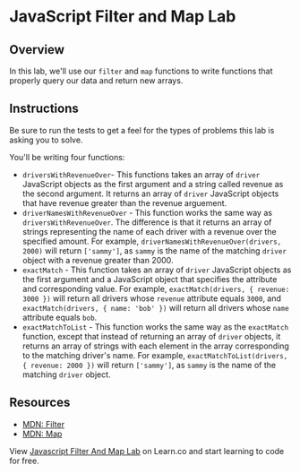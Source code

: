 # JavaScript Filter and Map Lab

## Overview

In this lab, we'll use our `filter` and `map` functions to write functions that properly query our data and return new arrays.

## Instructions

Be sure to run the tests to get a feel for the types of problems this lab is
asking you to solve.

You'll be writing four functions:

 * `driversWithRevenueOver`- This functions takes an array of `driver` JavaScript objects as the first argument and a string called revenue as the second argument. It returns an array of `driver` JavaScript objects that have revenue greater than the revenue arguement.
* `driverNamesWithRevenueOver` - This function works the same way as `driversWithRevenueOver`. The difference is that it returns an array of strings representing the name of each driver with a revenue over the specified amount. For example, `driverNamesWithRevenueOver(drivers, 2000)` will return `['sammy']`, as `sammy` is the name of the matching `driver` object with a revenue greater than 2000.
 * `exactMatch` - This function takes an array of `driver` JavaScript objects as the first argument and a JavaScript object that specifies the attribute and corresponding value. For example, `exactMatch(drivers, { revenue: 3000 })` will return all drivers whose `revenue` attribute equals `3000`, and `exactMatch(drivers, { name: 'bob' })` will return all drivers whose `name` attribute equals `bob`.      
 * `exactMatchToList` - This function works the same way as the `exactMatch` function, except that instead of returning an array of `driver` objects, it returns an array of strings with each element in the array corresponding to the matching driver's name. For example, `exactMatchToList(drivers, { revenue: 2000 })` will return `['sammy']`, as `sammy` is the name of the matching `driver` object.


## Resources

- [MDN: Filter](https://developer.mozilla.org/en-US/docs/Web/JavaScript/Reference/Global_Objects/Array/filter)              
- [MDN: Map](https://developer.mozilla.org/en-US/docs/Web/JavaScript/Reference/Global_Objects/Array/map)              

<p class='util--hide'>View <a href='https://learn.co/lessons/js-looping-and-iteration-filter-and-map-lab'>Javascript Filter And Map Lab</a> on Learn.co and start learning to code for free.</p>
